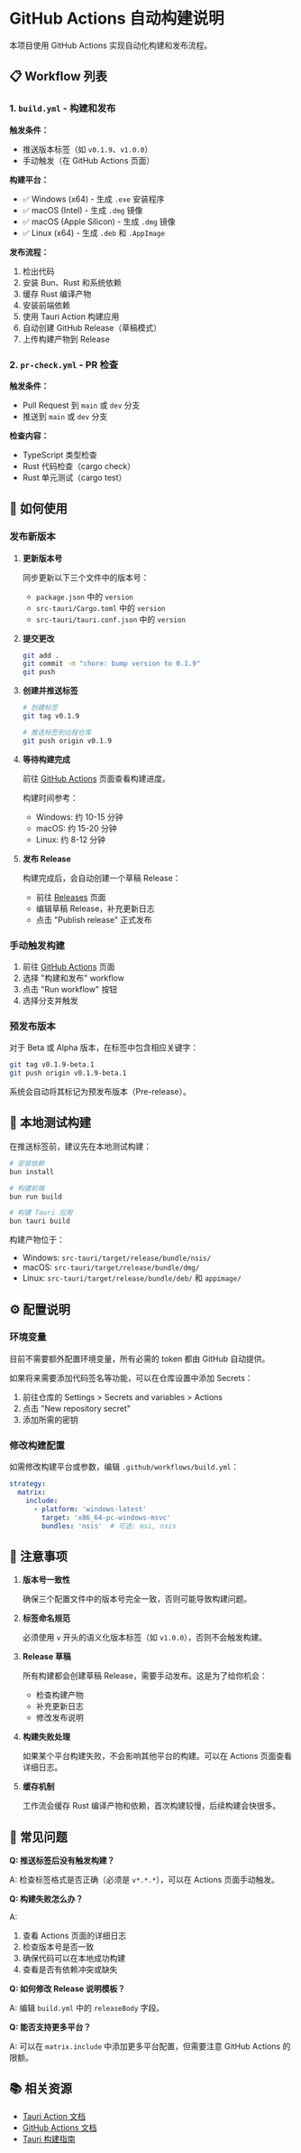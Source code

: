# GitHub Actions 自动构建说明

本项目使用 GitHub Actions 实现自动化构建和发布流程。

## 📋 Workflow 列表

### 1. `build.yml` - 构建和发布

**触发条件：**
- 推送版本标签（如 `v0.1.9`、`v1.0.0`）
- 手动触发（在 GitHub Actions 页面）

**构建平台：**
- ✅ Windows (x64) - 生成 `.exe` 安装程序
- ✅ macOS (Intel) - 生成 `.dmg` 镜像
- ✅ macOS (Apple Silicon) - 生成 `.dmg` 镜像
- ✅ Linux (x64) - 生成 `.deb` 和 `.AppImage`

**发布流程：**
1. 检出代码
2. 安装 Bun、Rust 和系统依赖
3. 缓存 Rust 编译产物
4. 安装前端依赖
5. 使用 Tauri Action 构建应用
6. 自动创建 GitHub Release（草稿模式）
7. 上传构建产物到 Release

### 2. `pr-check.yml` - PR 检查

**触发条件：**
- Pull Request 到 `main` 或 `dev` 分支
- 推送到 `main` 或 `dev` 分支

**检查内容：**
- TypeScript 类型检查
- Rust 代码检查（cargo check）
- Rust 单元测试（cargo test）

## 🚀 如何使用

### 发布新版本

1. **更新版本号**
   
   同步更新以下三个文件中的版本号：
   - `package.json` 中的 `version`
   - `src-tauri/Cargo.toml` 中的 `version`
   - `src-tauri/tauri.conf.json` 中的 `version`

2. **提交更改**
   ```bash
   git add .
   git commit -m "chore: bump version to 0.1.9"
   git push
   ```

3. **创建并推送标签**
   ```bash
   # 创建标签
   git tag v0.1.9
   
   # 推送标签到远程仓库
   git push origin v0.1.9
   ```

4. **等待构建完成**
   
   前往 [GitHub Actions](https://github.com/miaotouy/aio-hub/actions) 页面查看构建进度。
   
   构建时间参考：
   - Windows: 约 10-15 分钟
   - macOS: 约 15-20 分钟
   - Linux: 约 8-12 分钟

5. **发布 Release**
   
   构建完成后，会自动创建一个草稿 Release：
   - 前往 [Releases](https://github.com/miaotouy/aio-hub/releases) 页面
   - 编辑草稿 Release，补充更新日志
   - 点击 "Publish release" 正式发布

### 手动触发构建

1. 前往 [GitHub Actions](https://github.com/miaotouy/aio-hub/actions) 页面
2. 选择 "构建和发布" workflow
3. 点击 "Run workflow" 按钮
4. 选择分支并触发

### 预发布版本

对于 Beta 或 Alpha 版本，在标签中包含相应关键字：
```bash
git tag v0.1.9-beta.1
git push origin v0.1.9-beta.1
```

系统会自动将其标记为预发布版本（Pre-release）。

## 🔧 本地测试构建

在推送标签前，建议先在本地测试构建：

```bash
# 安装依赖
bun install

# 构建前端
bun run build

# 构建 Tauri 应用
bun tauri build
```

构建产物位于：
- Windows: `src-tauri/target/release/bundle/nsis/`
- macOS: `src-tauri/target/release/bundle/dmg/`
- Linux: `src-tauri/target/release/bundle/deb/` 和 `appimage/`

## ⚙️ 配置说明

### 环境变量

目前不需要额外配置环境变量，所有必需的 token 都由 GitHub 自动提供。

如果将来需要添加代码签名等功能，可以在仓库设置中添加 Secrets：
1. 前往仓库的 Settings > Secrets and variables > Actions
2. 点击 "New repository secret"
3. 添加所需的密钥

### 修改构建配置

如需修改构建平台或参数，编辑 `.github/workflows/build.yml`：

```yaml
strategy:
  matrix:
    include:
      - platform: 'windows-latest'
        target: 'x86_64-pc-windows-msvc'
        bundles: 'nsis'  # 可选: msi, nsis
```

## 📝 注意事项

1. **版本号一致性**
   
   确保三个配置文件中的版本号完全一致，否则可能导致构建问题。

2. **标签命名规范**
   
   必须使用 `v` 开头的语义化版本标签（如 `v1.0.0`），否则不会触发构建。

3. **Release 草稿**
   
   所有构建都会创建草稿 Release，需要手动发布。这是为了给你机会：
   - 检查构建产物
   - 补充更新日志
   - 修改发布说明

4. **构建失败处理**
   
   如果某个平台构建失败，不会影响其他平台的构建。可以在 Actions 页面查看详细日志。

5. **缓存机制**
   
   工作流会缓存 Rust 编译产物和依赖，首次构建较慢，后续构建会快很多。

## 🐛 常见问题

**Q: 推送标签后没有触发构建？**

A: 检查标签格式是否正确（必须是 `v*.*.*`），可以在 Actions 页面手动触发。

**Q: 构建失败怎么办？**

A: 
1. 查看 Actions 页面的详细日志
2. 检查版本号是否一致
3. 确保代码可以在本地成功构建
4. 查看是否有依赖冲突或缺失

**Q: 如何修改 Release 说明模板？**

A: 编辑 `build.yml` 中的 `releaseBody` 字段。

**Q: 能否支持更多平台？**

A: 可以在 `matrix.include` 中添加更多平台配置，但需要注意 GitHub Actions 的限额。

## 📚 相关资源

- [Tauri Action 文档](https://github.com/tauri-apps/tauri-action)
- [GitHub Actions 文档](https://docs.github.com/en/actions)
- [Tauri 构建指南](https://tauri.app/v1/guides/building/)